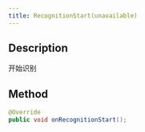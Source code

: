 ```yaml
---
title: RecognitionStart(unavailable)
---
```


## Description

开始识别

## Method

```java
@Override
public void onRecognitionStart();
```
